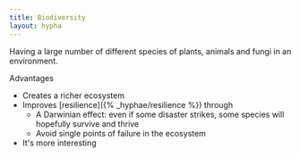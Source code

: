 ```yaml
---
title: Biodiversity
layout: hypha
---
```


Having a large number of different species of
plants, animals and fungi in an environment.

Advantages

- Creates a richer ecosystem
- Improves [resilience]({% _hyphae/resilience %}) through
   - A Darwinian effect: even if some disaster strikes, some species will hopefully survive and thrive
   - Avoid single points of failure in the ecosystem
- It's more interesting